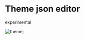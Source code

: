 # Theme json editor

experimental

![themej](https://github.com/erikyo/wp-theme-json-editor/assets/8550908/de11e6ad-71db-4beb-aacf-fa820a5ff62a)

